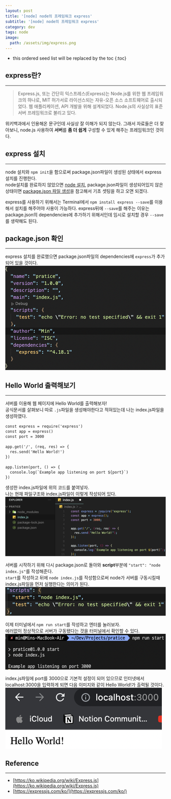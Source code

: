 ```yaml
---
layout: post
title: '[node] node의 프레임워크 express'
subtitle: '[node] node의 프레임워크 express'
category: dev
tags: node
image:
  path: /assets/img/express.png
---
```


<!-- prettier-ignore -->
* this ordered seed list will be replaced by the toc 
{:toc}

## express란?

---

> Express.js, 또는 간단히 익스프레스(Express)는 Node.js를 위한 웹 프레임워크의 하나로, MIT 허가서로 라이선스되는 자유-오픈 소스 소프트웨어로 출시되었다. 웹 애플리케이션, API 개발을 위해 설계되었다. Node.js의 사실상의 표준 서버 프레임워크로 불리고 있다.

위키백과에서 인용해온 문구인데 사실상 잘 이해가 되지 않는다. 그래서 자료들은 더 찾아보니, node.js 사용하여 **서버**를 **좀 더 쉽게** 구성할 수 있게 해주는 프레임워크인 것이다.

## express 설치

---

node 설치와 `npm init`을 함으로써 package.json파일이 생성된 상태에서 express 설치를 진행한다.  
node설치를 완료하지 않았으면 [node 설치](https://owni14.github.io/dev/dev-node-install.html), package.json파일이 생성되어있지 않은상태이면 [package.json 파일 생성](https://owni14.github.io/dev/dev-node-package.html)을 참고해서 기초 셋팅을 하고 오면 되겠다.

express를 사용하기 위해서는 Terminal에서 `npm install express --save`를 이용해서 설치를 해주어야 사용이 가능하다.
express뒤에 `--save`를 해주는 이유는 package.json의 dependencies에 추가하기 위해서인데 임시로 설치할 경우 `--save`를 생략해도 된다.

## package.json 확인

---

express 설치를 완료했으면 package.json파일의 dependencies에 `express`가 추가되어 있을 것이다.
![package.json_dependencies](/assets/img/development/2022-09-29/package.json_dependencies.png)

## Hello World 출력해보기

---

서버를 이용해 웹 페이지에 Hello World를 출력해보자!  
공식문서를 살펴보니 따로 `.js`파일을 생성해야한다고 적혀있는데 나는 index.js파일을 생성하였다.

```
const express = require('express')
const app = express()
const port = 3000

app.get('/', (req, res) => {
  res.send('Hello World!')
})

app.listen(port, () => {
  console.log(`Example app listening on port ${port}`)
})
```

생성한 index.js파일에 위의 코드를 붙여넣자.  
나는 현재 파일구조와 index.js파일이 이렇게 작성되어 있다.
![index.js](/assets/img/development/2022-09-29/index.png)

서버를 시작하기 위해 다시 package.json로 돌아와 **script**부분에 `"start": "node index.js"`를 작성해준다.  
`start`를 작성하고 뒤에 `node index.js`를 작성함으로써 node가 서버를 구동시킬때 index.js파일을 먼저 실행한다는 의미가 된다.
![script_start](/assets/img/development/2022-09-29/script_start.png)

이제 터미널에서 `npm run start`를 작성하고 엔터를 눌러보자.  
에러없이 정상적으로 서버가 구동됐다는 것을 터미널에서 확인할 수 있다.  
![npm_run_start](/assets/img/development/2022-09-29/npm_run_start.png)

index.js파일에 port를 3000으로 기본적 설정이 되어 있으므로 인터넷에서 localhost:3000을 입력하게 되면 다음 이미지와 같이 Hello World!가 출력될 것이다.  
![localhost_3000](/assets/img/development/2022-09-29/localhost_3000.png)

## Reference

---

- [https://ko.wikipedia.org/wiki/Express.js](https://ko.wikipedia.org/wiki/Express.js)
- [https://expressjs.com/ko/](https://expressjs.com/ko/)
